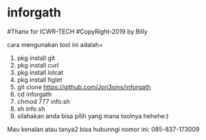 # inforgath

#Thanx for ICWR-TECH
#CopyRight-2019 by Billy

cara mengunakan tool ini adalah=
1. pkg install git
2. pkg install curl
3. pkg install lolcat
4. pkg install figlet
5. git clone https://github.com/Jon3sjns/inforgath
6. cd inforgath
7. chmod 777 info.sh
8. sh info.sh
9. silahakan anda  bisa pilih yang mana toolnya hehehe:)

Mau kenalan atau tanya2 bisa hubunngi nomor ini:
085-837-173009
